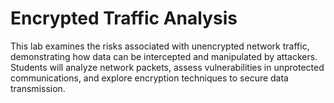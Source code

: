 # Encrypted Traffic Analysis

This lab examines the risks associated with unencrypted network traffic, demonstrating how data can be intercepted and manipulated by attackers. Students will analyze network packets, assess vulnerabilities in unprotected communications, and explore encryption techniques to secure data transmission. 
